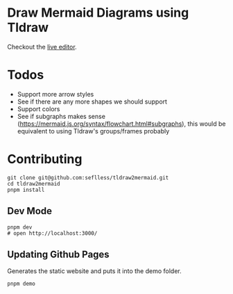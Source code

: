 # Draw Mermaid Diagrams using Tldraw

Checkout the [live editor](https://seflless.github.io/tldraw2mermaid/).

# Todos
 - Support more arrow styles
 - See if there are any more shapes we should support
 - Support colors
 - See if subgraphs makes sense (https://mermaid.js.org/syntax/flowchart.html#subgraphs), this would be equivalent to using Tldraw's groups/frames probably

# Contributing

```
git clone git@github.com:seflless/tldraw2mermaid.git
cd tldraw2mermaid
pnpm install
```

## Dev Mode

```
pnpm dev
# open http://localhost:3000/
```

## Updating Github Pages

Generates the static website and puts it into the demo folder.

```
pnpm demo
```
